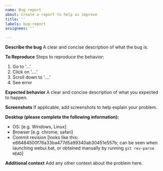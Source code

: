 ```yaml
---
name: Bug report
about: Create a report to help us improve
title: ''
labels: bug-report
assignees: ''

---
```


**Describe the bug**
A clear and concise description of what the bug is.

**To Reproduce**
Steps to reproduce the behavior:

1. Go to '...'
2. Click on '....'
3. Scroll down to '....'
4. See error

**Expected behavior**
A clear and concise description of what you expected to happen.

**Screenshots**
If applicable, add screenshots to help explain your problem.

**Desktop (please complete the following information):**

- OS: [e.g. Windows, Linux]
- Browser [e.g. chrome, safari]
- Commit revision [looks like this: e68484500f76a33ba477d5a99340ab30451e557b; can be seen when launching webui.bat, or obtained manually by running `git rev-parse HEAD`]

**Additional context**
Add any other context about the problem here.
